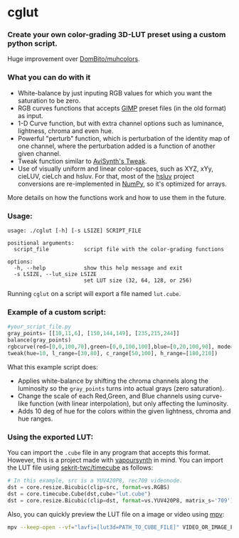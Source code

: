 # cglut
### Create your own color-grading 3D-LUT preset using a custom python script.

Huge improvement over [DomBito/muhcolors](https://github.com/DomBito/muhcolors).

### What you can do with it
+ White-balance by just inputing RGB values for which you want the saturation to be zero.
+ RGB curves functions that accepts [GIMP](https://github.com/GNOME/gimp) preset files (in the old format) as input.
+ 1-D Curve function, but with extra channel options such as luminance, lightness, chroma and even hue.
+ Powerful "perturb" function, which is perturbation of the identity map of one channel, where the perturbation added is a function of another given channel.
+ Tweak function similar to [AviSynth's Tweak](https://www.avisynth.org.ru/docs/english/corefilters/tweak.htm).
+ Use of visually uniform and linear color-spaces, such as XYZ, xYy, cieLUV, cieLch and hsluv. For that, most of the [hsluv](https://github.com/hsluv/hsluv) project conversions are re-implemented in [NumPy](https://github.com/numpy/numpy/), so it's optimized for arrays.

More details on how the functions work and how to use them in the future.

### Usage:
```
usage: ./cglut [-h] [-s LSIZE] SCRIPT_FILE

positional arguments:
  script_file           script file with the color-grading functions

options:
  -h, --help            show this help message and exit
  -s LSIZE, --lut_size LSIZE
                        set LUT size (32, 64, 128, or 256)
```
Running `cglut` on a script will export a file named `lut.cube`.

### Example of a custom script:
```python
#your_script_file.py
gray_points= [[10,11,6], [150,144,149], [235,215,244]]
balance(gray_points)
rgbcurve(red=[0,0,100,70],green=[0,0,100,100],blue=[0,20,100,90], mode='luminance')
tweak(hue=10, l_range=[30,80], c_range[50,100], h_range=[180,210])
```

What this example script does:
 - Applies white-balance by shifting the chroma channels along the luminosity so the `gray_points` turns into actual grays (zero saturation).
 - Change the scale of each Red,Green, and Blue channels using curve-like function (with linear interpolation), but only affecting the luminosity.
 - Adds 10 deg of hue for the colors within the given lightness, chroma and hue ranges.

### Using the exported LUT:
You can import the `.cube` file in any program that accepts this format.
However, this is a project made with [vapoursynth](https://github.com/vapoursynth/vapoursynth) in mind. You can import the LUT file using [sekrit-twc/timecube](https://github.com/sekrit-twc/timecube) as follows:
```python
# In this example, src is a YUV420P8, rec709 videonode.
dst = core.resize.Bicubic(clip=src, format=vs.RGBS)
dst = core.timecube.Cube(dst,cube="lut.cube")
dst = core.resize.Bicubic(clip=dst, format=vs.YUV420P8, matrix_s='709')
```
Also, you can quickly preview the LUT file on a image or video using [mpv](https://github.com/mpv-player/mpv):
```bash
mpv --keep-open --vf="lavfi=[lut3d=PATH_TO_CUBE_FILE]" VIDEO_OR_IMAGE_FILE
```

